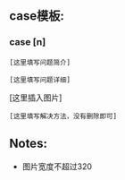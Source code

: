 ## case模板:

### case [n]
```
[这里填写问题简介]

[这里填写问题详细]
```

[这里插入图片]

```
[这里填写解决方法，没有删除即可]
```




## Notes:

- 图片宽度不超过320
